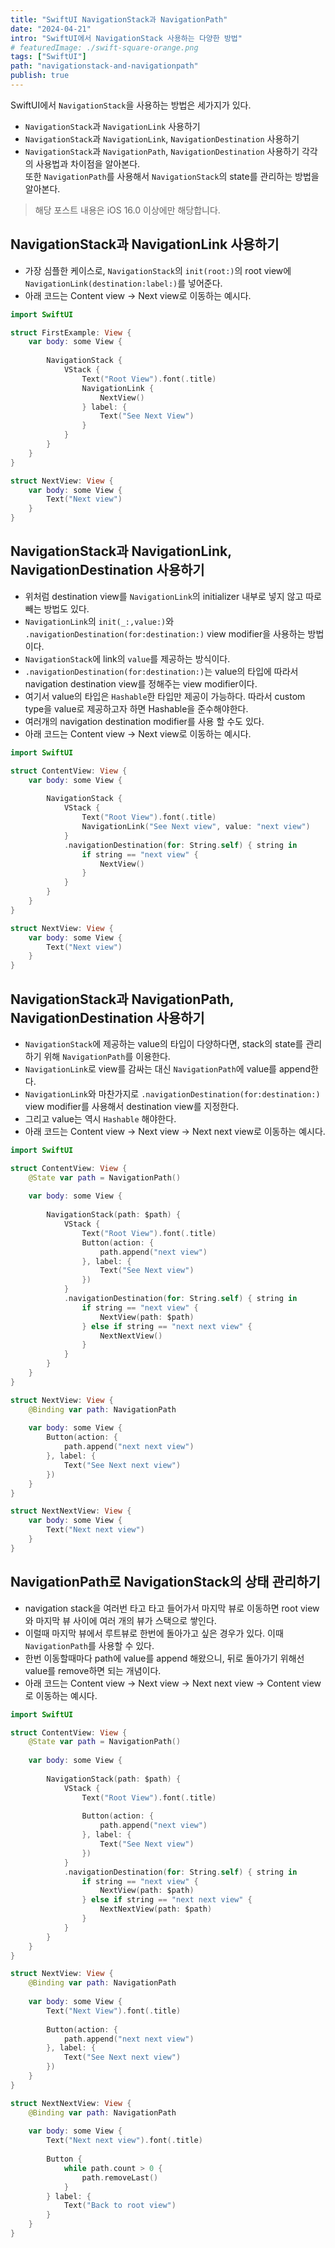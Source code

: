 ```yaml
---
title: "SwiftUI NavigationStack과 NavigationPath"
date: "2024-04-21"
intro: "SwiftUI에서 NavigationStack 사용하는 다양한 방법"
# featuredImage: ./swift-square-orange.png
tags: ["SwiftUI"]
path: "navigationstack-and-navigationpath"
publish: true
---
```


SwiftUI에서 `NavigationStack`을 사용하는 방법은 세가지가 있다. 
- `NavigationStack`과 `NavigationLink` 사용하기 
- `NavigationStack`과 `NavigationLink`, `NavigationDestination` 사용하기 
- `NavigationStack`과 `NavigationPath`, `NavigationDestination` 사용하기 
각각의 사용법과 차이점을 알아본다. <br/>
또한 `NavigationPath`를 사용해서 `NavigationStack`의 state를 관리하는 방법을 알아본다. 

> 해당 포스트 내용은 iOS 16.0 이상에만 해당합니다.

<!-- <div class="articleImage" style="max-width: 100%; width:500px; margin: 50px auto; padding-bottom: 30px;">
    <img src="./goal.png">
</div> -->

## NavigationStack과 NavigationLink 사용하기
- 가장 심플한 케이스로, `NavigationStack`의 `init(root:)`의 root view에 `NavigationLink(destination:label:)`를 넣어준다. 
- 아래 코드는 Content view -> Next view로 이동하는 예시다.

```Swift
import SwiftUI

struct FirstExample: View {
    var body: some View {
        
        NavigationStack {
            VStack {
                Text("Root View").font(.title)
                NavigationLink {
                    NextView()
                } label: {
                    Text("See Next View")
                }
            }
        }
    }
}

struct NextView: View {
    var body: some View {
        Text("Next view")
    }
}
```

## NavigationStack과 NavigationLink, NavigationDestination 사용하기 
- 위처럼 destination view를 `NavigationLink`의 initializer 내부로 넣지 않고 따로 빼는 방법도 있다. 
- `NavigationLink`의 `init(_:,value:)`와 `.navigationDestination(for:destination:)` view modifier을 사용하는 방법이다. 
- `NavigationStack`에 link의 `value`를 제공하는 방식이다.  
- `.navigationDestination(for:destination:)`는 value의 타입에 따라서 navigation destination view를 정해주는 view modifier이다.
- 여기서 value의 타입은 `Hashable`한 타입만 제공이 가능하다. 따라서 custom type을 value로 제공하고자 하면 Hashable을 준수해야한다.
- 여러개의 navigation destination modifier를 사용 할 수도 있다. 
- 아래 코드는 Content view -> Next view로 이동하는 예시다.

```Swift
import SwiftUI

struct ContentView: View {
    var body: some View {
        
        NavigationStack {
            VStack {
                Text("Root View").font(.title)
                NavigationLink("See Next view", value: "next view")
            }
            .navigationDestination(for: String.self) { string in
                if string == "next view" {
                    NextView()
                }
            }
        }
    }
}

struct NextView: View {
    var body: some View {
        Text("Next view")
    }
}
```

## NavigationStack과 NavigationPath, NavigationDestination 사용하기 
- `NavigationStack`에 제공하는 value의 타입이 다양하다면, stack의 state를 관리하기 위해 `NavigationPath`를 이용한다. 
- `NavigationLink`로 view를 감싸는 대신 `NavigationPath`에 value를 append한다. 
- `NavigationLink`와 마찬가지로 `.navigationDestination(for:destination:)` view modifier를 사용해서 destination view를 지정한다. 
- 그리고 value는 역시 `Hashable` 해야한다.
- 아래 코드는 Content view -> Next view -> Next next view로 이동하는 예시다.

```Swift
import SwiftUI

struct ContentView: View {
    @State var path = NavigationPath()
    
    var body: some View {
        
        NavigationStack(path: $path) {
            VStack {
                Text("Root View").font(.title)
                Button(action: {
                    path.append("next view")
                }, label: {
                    Text("See Next view")
                })
            }
            .navigationDestination(for: String.self) { string in
                if string == "next view" {
                    NextView(path: $path)
                } else if string == "next next view" {
                    NextNextView()
                }
            }
        }
    }
}

struct NextView: View {
    @Binding var path: NavigationPath
    
    var body: some View {
        Button(action: {
            path.append("next next view")
        }, label: {
            Text("See Next next view")
        })
    }
}

struct NextNextView: View {
    var body: some View {
        Text("Next next view")
    }
}
```

## NavigationPath로 NavigationStack의 상태 관리하기
- navigation stack을 여러번 타고 타고 들어가서 마지막 뷰로 이동하면 root view와 마지막 뷰 사이에 여러 개의 뷰가 스택으로 쌓인다. 
- 이럴때 마지막 뷰에서 루트뷰로 한번에 돌아가고 싶은 경우가 있다. 이때 `NavigationPath`를 사용할 수 있다. 
- 한번 이동할때마다 path에 value를 append 해왔으니, 뒤로 돌아가기 위해선 value를 remove하면 되는 개념이다.
- 아래 코드는 Content view -> Next view -> Next next view -> Content view로 이동하는 예시다. 

```Swift
import SwiftUI

struct ContentView: View {
    @State var path = NavigationPath()
    
    var body: some View {
        
        NavigationStack(path: $path) {
            VStack {
                Text("Root View").font(.title)
                
                Button(action: {
                    path.append("next view")
                }, label: {
                    Text("See Next view")
                })
            }
            .navigationDestination(for: String.self) { string in
                if string == "next view" {
                    NextView(path: $path)
                } else if string == "next next view" {
                    NextNextView(path: $path)
                }
            }
        }
    }
}

struct NextView: View {
    @Binding var path: NavigationPath
    
    var body: some View {
        Text("Next View").font(.title)
        
        Button(action: {
            path.append("next next view")
        }, label: {
            Text("See Next next view")
        })
    }
}

struct NextNextView: View {
    @Binding var path: NavigationPath
    
    var body: some View {
        Text("Next next view").font(.title)
        
        Button {
            while path.count > 0 {
                path.removeLast()
            }
        } label: {
            Text("Back to root view")
        }
    }
}
```